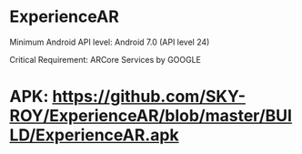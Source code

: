 # ExperienceAR
Minimum Android API level: Android 7.0 (API level 24)

Critical Requirement: ARCore Services by GOOGLE

# APK: https://github.com/SKY-ROY/ExperienceAR/blob/master/BUILD/ExperienceAR.apk
